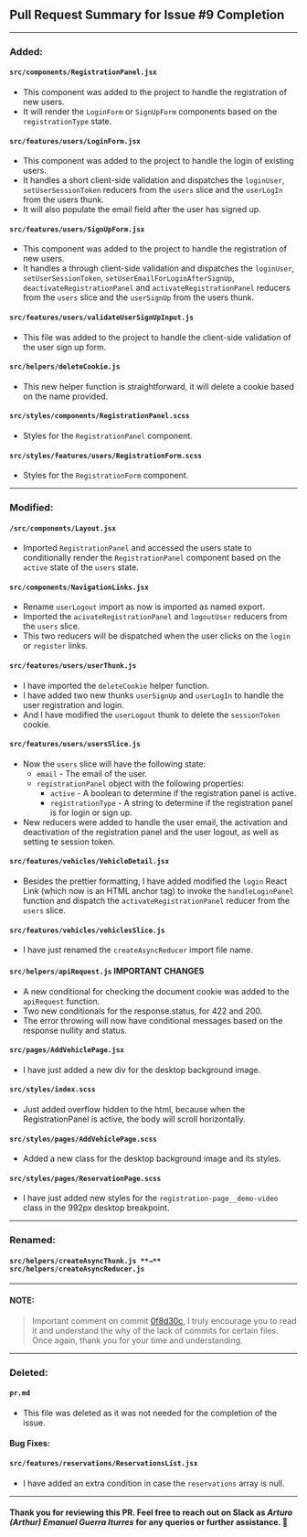 ## Pull Request Summary for Issue #9 Completion

---

### Added:

#### `src/components/RegistrationPanel.jsx`

- This component was added to the project to handle the registration of new users.
- It will render the `LoginForm` or `SignUpForm` components based on the `registrationType` state.

#### `src/features/users/LoginForm.jsx`

- This component was added to the project to handle the login of existing users.
- It handles a short client-side validation and dispatches the `loginUser`, `setUserSessionToken` reducers from the `users` slice and the `userLogIn` from the users thunk.
- It will also populate the email field after the user has signed up.

#### `src/features/users/SignUpForm.jsx`

- This component was added to the project to handle the registration of new users.
- It handles a through client-side validation and dispatches the `loginUser`, `setUserSessionToken`, `setUserEmailForLoginAfterSignUp`, `deactivateRegistrationPanel` and `activateRegistrationPanel` reducers from the `users` slice and the `userSignUp` from the users thunk.

#### `src/features/users/validateUserSignUpInput.js`

- This file was added to the project to handle the client-side validation of the user sign up form.

#### `src/helpers/deleteCookie.js`

- This new helper function is straightforward, it will delete a cookie based on the name provided.

#### `src/styles/components/RegistrationPanel.scss`

- Styles for the `RegistrationPanel` component.

#### `src/styles/features/users/RegistrationForm.scss`

- Styles for the `RegistrationForm` component.

---

### Modified:

#### `/src/components/Layout.jsx`

- Imported `RegistrationPanel` and accessed the users state to conditionally render the `RegistrationPanel` component based on the `active` state of the `users` state.

#### `src/components/NavigationLinks.jsx`

- Rename `userLogout` import as now is imported as named export.
- Imported the `acivateRegistrationPanel` and `logoutUser` reducers from the `users` slice.
- This two reducers will be dispatched when the user clicks on the `login` or `register` links.

#### `src/features/users/userThunk.js`

- I have imported the `deleteCookie` helper function.
- I have added two new thunks `userSignUp` and `userLogIn` to handle the user registration and login.
- And I have modified the `userLogout` thunk to delete the `sessionToken` cookie.

#### `src/features/users/usersSlice.js`

- Now the `users` slice will have the following state:
  - `email` - The email of the user.
  - `registrationPanel` object with the following properties:
    - `active` - A boolean to determine if the registration panel is active.
    - `registrationType` - A string to determine if the registration panel is for login or sign up.
- New reducers were added to handle the user email, the activation and deactivation of the registration panel and the user logout, as well as setting te session token.

#### `src/features/vehicles/VehicleDetail.jsx`

- Besides the prettier formatting, I have added modified the `login` React Link (which now is an HTML anchor tag) to invoke the `handleLoginPanel` function and dispatch the `activateRegistrationPanel` reducer from the `users` slice.

#### `src/features/vehicles/vehiclesSlice.js`

- I have just renamed the `createAsyncReducer` import file name.

#### `src/helpers/apiRequest.js` IMPORTANT CHANGES

- A new conditional for checking the document cookie was added to the `apiRequest` function.
- Two new conditionals for the response.status, for 422 and 200.
- The error throwing will now have conditional messages based on the response nullity and status.

#### `src/pages/AddVehiclePage.jsx`

- I have just added a new div for the desktop background image.

#### `src/styles/index.scss`

- Just added overflow hidden to the html, because when the RegistrationPanel is active, the body will scroll horizontally.

#### `src/styles/pages/AddVehiclePage.scss`

- Added a new class for the desktop background image and its styles.

#### `src/styles/pages/ReservationPage.scss`

- I have just added new styles for the `registration-page__demo-video` class in the 992px desktop breakpoint.

---

### Renamed:

#### `src/helpers/createAsyncThunk.js **→** src/helpers/createAsyncReducer.js`

---

#### NOTE:

> Important comment on commit [0f8d30c](https://github.com/ITurres/tesla-booking-front-end/commit/0f8d30ccb0aba26eee7ef425d2e41d86673dd26a), I truly encourage you to read it and understand the why of the lack of commits for certain files. Once again, thank you for your time and understanding.

---

### Deleted:

#### `pr.md`

- This file was deleted as it was not needed for the completion of the issue.

#### Bug Fixes:

#### `src/features/reservations/ReservationsList.jsx`

- I have added an extra condition in case the `reservations` array is null.

---

#### Thank you for reviewing this PR. Feel free to reach out on Slack as _**Arturo (Arthur) Emanuel Guerra Iturres**_ for any queries or further assistance. 🌟
